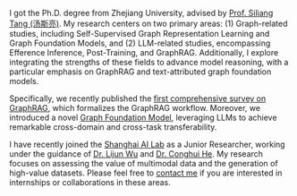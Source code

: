 
<!-- I am a final-year Ph.D. student of Zhejiang University, supervised by [Prof. Siliang Tang（汤斯亮）](https://person.zju.edu.cn/siliang/684099.html). Meanwhile, I am a research intern in AntGroup mentored by [YongChao Liu]().

My research interest includes Self-Supervised Graph Representation Learning, Graph Transfer Learning, Domain Generalization, Large Language Models and Graph Foundation Models. -->

<!-- We have proposed the first model-agnostic recipe for improving OOD generalization of graph contrastive learning ([MARIO](https://github.com/ZhuYun97/MARIO/tree/main)), and the first self-aligned graph contrastive learning framework ([RoSA](https://github.com/ZhuYun97/RoSA)).

Recently, we propose an efficient tuning and inference algorithm for LLMs on textual graphs, named [ENGINE](https://arxiv.org/abs/2401.15569), which effectively and efficiently combine GNN and LLMs through a side structure. -->

<!-- We release the [first survey of GraphRAG]() which formalize the GraphRAG workflow, encompassing Graph-Based Indexing, Graph-Guided Retrieval, and Graph-Enhanced Generation. 

Recently, we propose a new [Graph Foundation Model]() which has strong cross-domain/task transferability.

I am expected to graduate in June 2025 and seeking postdoctoral job opportunities. Please feel free to [contact me](zhuyun_dcd@zju.edu.cn) if you are interested! -->


I got the Ph.D. degree from Zhejiang University, advised by [Prof. Siliang Tang (汤斯亮)](https://person.zju.edu.cn/siliang/684099.html). My research centers on two primary areas: (1) Graph-related studies, including Self-Supervised Graph Representation Learning and Graph Foundation Models, and (2) LLM-related studies, encompassing Efference Inference, Post-Training, and GraphRAG. Additionally, I explore integrating the strengths of these fields to advance model reasoning, with a particular emphasis on GraphRAG and text-attributed graph foundation models.

Specifically, we recently published the [first comprehensive survey on GraphRAG](https://arxiv.org/abs/2408.08921), which formalizes the GraphRAG workflow. Moreover, we introduced a novel [Graph Foundation Model](https://arxiv.org/abs/2410.10329), leveraging LLMs to achieve remarkable cross-domain and cross-task transferability.

I have recently joined the [Shanghai AI Lab](https://www.shlab.org.cn/) as a Junior Researcher, working under the guidance of [Dr. Lijun Wu](https://scholar.google.com/citations?hl=en&user=RD5kSG0AAAAJ) and [Dr. Conghui He](https://scholar.google.com/citations?user=PopTv7kAAAAJ). My research focuses on assessing the value of multimodal data and the generation of high-value datasets. Please feel free to [contact me](zhuyun@pj.org.cn) if you are interested in internships or collaborations in these areas.



<!-- If interested, please feel free to [contact me](zhuyun_dcd@zju.edu.cn). -->
